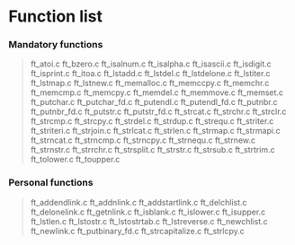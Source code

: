 # Function list
### Mandatory functions
> ft_atoi.c
> ft_bzero.c
> ft_isalnum.c
> ft_isalpha.c
> ft_isascii.c
> ft_isdigit.c
> ft_isprint.c
> ft_itoa.c
> ft_lstadd.c
> ft_lstdel.c
> ft_lstdelone.c
> ft_lstiter.c
> ft_lstmap.c
> ft_lstnew.c
> ft_memalloc.c
> ft_memccpy.c
> ft_memchr.c
> ft_memcmp.c
> ft_memcpy.c
> ft_memdel.c
> ft_memmove.c
> ft_memset.c
> ft_putchar.c
> ft_putchar_fd.c
> ft_putendl.c
> ft_putendl_fd.c
> ft_putnbr.c
> ft_putnbr_fd.c
> ft_putstr.c
> ft_putstr_fd.c
> ft_strcat.c
> ft_strchr.c
> ft_strclr.c
> ft_strcmp.c
> ft_strcpy.c
> ft_strdel.c
> ft_strdup.c
> ft_strequ.c
> ft_striter.c
> ft_striteri.c
> ft_strjoin.c
> ft_strlcat.c
> ft_strlen.c
> ft_strmap.c
> ft_strmapi.c
> ft_strncat.c
> ft_strncmp.c
> ft_strncpy.c
> ft_strnequ.c
> ft_strnew.c
> ft_strnstr.c
> ft_strrchr.c
> ft_strsplit.c
> ft_strstr.c
> ft_strsub.c
> ft_strtrim.c
> ft_tolower.c
> ft_toupper.c
### Personal functions
> ft_addendlink.c
> ft_addnlink.c
> ft_addstartlink.c
> ft_delchlist.c
> ft_delonelink.c
> ft_getnlink.c
> ft_isblank.c
> ft_islower.c
> ft_isupper.c
> ft_lstlen.c
> ft_lstostr.c
> ft_lstostrtab.c
> ft_lstreverse.c
> ft_newchlist.c
> ft_newlink.c
> ft_putbinary_fd.c
> ft_strcapitalize.c
> ft_strlcpy.c
